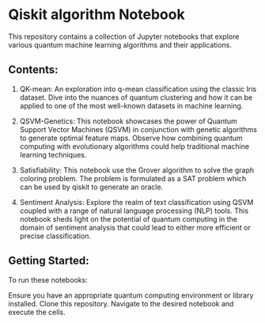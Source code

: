 # Qiskit algorithm Notebook

This repository contains a collection of Jupyter notebooks that explore various quantum machine learning algorithms and their applications.

## Contents:
1. QK-mean:
An exploration into q-mean classification using the classic Iris dataset. Dive into the nuances of quantum clustering and how it can be applied to one of the most well-known datasets in machine learning.

2. QSVM-Genetics:
This notebook showcases the power of Quantum Support Vector Machines (QSVM) in conjunction with genetic algorithms to generate optimal feature maps. Observe how combining quantum computing with evolutionary algorithms could help traditional machine learning techniques.

3. Satisfiability:
This notebook use the Grover algorithm to solve the graph coloring problem. The problem is formulated as a SAT problem which can be used by qiskit to generate an oracle.

4. Sentiment Analysis:
Explore the realm of text classification using QSVM coupled with a range of natural language processing (NLP) tools. This notebook sheds light on the potential of quantum computing in the domain of sentiment analysis that could lead to either more efficient or precise classification.

## Getting Started:
To run these notebooks:

Ensure you have an appropriate quantum computing environment or library installed.
Clone this repository.
Navigate to the desired notebook and execute the cells.